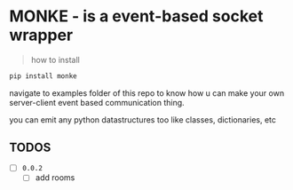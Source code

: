 # MONKE - is a event-based socket wrapper

> how to install

```sh
pip install monke
```

navigate to examples folder of this repo to know how u can make your own server-client event based communication thing.

you can emit any python datastructures too like classes, dictionaries, etc


## TODOS
- [ ] `0.0.2`
  - [ ] add rooms
